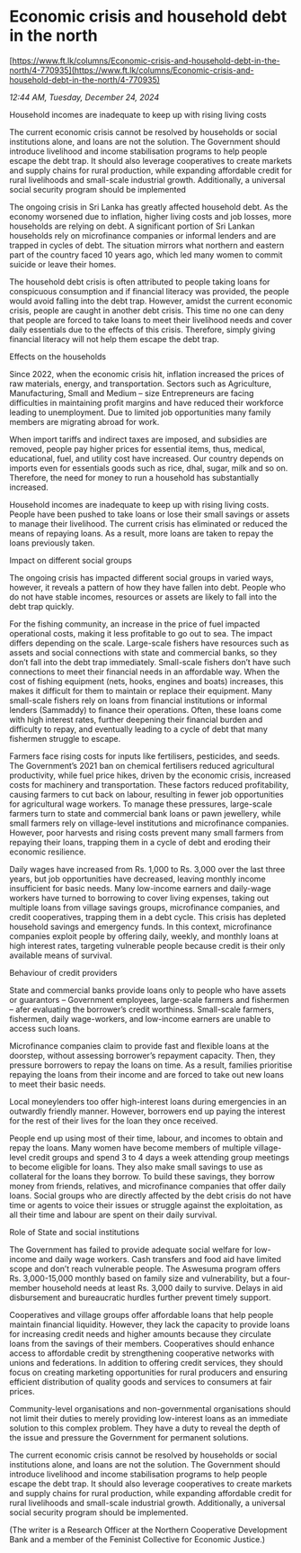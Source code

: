 # Economic crisis and household debt in the north

[https://www.ft.lk/columns/Economic-crisis-and-household-debt-in-the-north/4-770935](https://www.ft.lk/columns/Economic-crisis-and-household-debt-in-the-north/4-770935)

*12:44 AM, Tuesday, December 24, 2024*

Household incomes are inadequate to keep up with rising living costs

The current economic crisis cannot be resolved by households or social institutions alone, and loans are not the solution. The Government should introduce livelihood and income stabilisation programs to help people escape the debt trap. It should also leverage cooperatives to create markets and supply chains for rural production, while expanding affordable credit for rural livelihoods and small-scale industrial growth. Additionally, a universal social security program should be implemented

The ongoing crisis in Sri Lanka has greatly affected household debt. As the economy worsened due to inflation, higher living costs and job losses, more households are relying on debt. A significant portion of Sri Lankan households rely on microfinance companies or informal lenders and are trapped in cycles of debt. The situation mirrors what northern and eastern part of the country faced 10 years ago, which led many women to commit suicide or leave their homes.

The household debt crisis is often attributed to people taking loans for conspicuous consumption and if financial literacy was provided, the people would avoid falling into the debt trap. However, amidst the current economic crisis, people are caught in another debt crisis. This time no one can deny that people are forced to take loans to meet their livelihood needs and cover daily essentials due to the effects of this crisis. Therefore, simply giving financial literacy will not help them escape the debt trap.

Effects on the households

Since 2022, when the economic crisis hit, inflation increased the prices of raw materials, energy, and transportation. Sectors such as Agriculture, Manufacturing, Small and Medium – size Entrepreneurs are facing difficulties in maintaining profit margins and have reduced their workforce leading to unemployment. Due to limited job opportunities many family members are migrating abroad for work.

When import tariffs and indirect taxes are imposed, and subsidies are removed, people pay higher prices for essential items, thus, medical, educational, fuel, and utility cost have increased. Our country depends on imports even for essentials goods such as rice, dhal, sugar, milk and so on. Therefore, the need for money to run a household has substantially increased.

Household incomes are inadequate to keep up with rising living costs. People have been pushed to take loans or lose their small savings or assets to manage their livelihood. The current crisis has eliminated or reduced the means of repaying loans. As a result, more loans are taken to repay the loans previously taken.

Impact on different social groups

The ongoing crisis has impacted different social groups in varied ways, however, it reveals a pattern of how they have fallen into debt. People who do not have stable incomes, resources or assets are likely to fall into the debt trap quickly.

For the fishing community, an increase in the price of fuel impacted operational costs, making it less profitable to go out to sea. The impact differs depending on the scale. Large-scale fishers have resources such as assets and social connections with state and commercial banks, so they don’t fall into the debt trap immediately. Small-scale fishers don’t have such connections to meet their financial needs in an affordable way. When the cost of fishing equipment (nets, hooks, engines and boats) increases, this makes it difficult for them to maintain or replace their equipment. Many small-scale fishers rely on loans from financial institutions or informal lenders (Sammaddy) to finance their operations. Often, these loans come with high interest rates, further deepening their financial burden and difficulty to repay, and eventually leading to a cycle of debt that many fishermen struggle to escape.

Farmers face rising costs for inputs like fertilisers, pesticides, and seeds. The Government’s 2021 ban on chemical fertilisers reduced agricultural productivity, while fuel price hikes, driven by the economic crisis, increased costs for machinery and transportation. These factors reduced profitability, causing farmers to cut back on labour, resulting in fewer job opportunities for agricultural wage workers. To manage these pressures, large-scale farmers turn to state and commercial bank loans or pawn jewellery, while small farmers rely on village-level institutions and microfinance companies. However, poor harvests and rising costs prevent many small farmers from repaying their loans, trapping them in a cycle of debt and eroding their economic resilience.

Daily wages have increased from Rs. 1,000 to Rs. 3,000 over the last three years, but job opportunities have decreased, leaving monthly income insufficient for basic needs. Many low-income earners and daily-wage workers have turned to borrowing to cover living expenses, taking out multiple loans from village savings groups, microfinance companies, and credit cooperatives, trapping them in a debt cycle. This crisis has depleted household savings and emergency funds. In this context, microfinance companies exploit people by offering daily, weekly, and monthly loans at high interest rates, targeting vulnerable people because credit is their only available means of survival.

Behaviour of credit providers

State and commercial banks provide loans only to people who have assets or guarantors – Government employees, large-scale farmers and fishermen – afer evaluating the borrower’s credit worthiness. Small-scale farmers, fishermen, daily wage-workers, and low-income earners are unable to access such loans.

Microfinance companies claim to provide fast and flexible loans at the doorstep, without assessing borrower’s repayment capacity. Then, they pressure borrowers to repay the loans on time. As a result, families prioritise repaying the loans from their income and are forced to take out new loans to meet their basic needs.

Local moneylenders too offer high-interest loans during emergencies in an outwardly friendly manner. However, borrowers end up paying the interest for the rest of their lives for the loan they once received.

People end up using most of their time, labour, and incomes to obtain and repay the loans. Many women have become members of multiple village-level credit groups and spend 3 to 4 days a week attending group meetings to become eligible for loans. They also make small savings to use as collateral for the loans they borrow. To build these savings, they borrow money from friends, relatives, and microfinance companies that offer daily loans. Social groups who are directly affected by the debt crisis do not have time or agents to voice their issues or struggle against the exploitation, as all their time and labour are spent on their daily survival.

Role of State and social institutions

The Government has failed to provide adequate social welfare for low-income and daily wage workers. Cash transfers and food aid have limited scope and don’t reach vulnerable people. The Aswesuma program offers Rs. 3,000-15,000 monthly based on family size and vulnerability, but a four-member household needs at least Rs. 3,000 daily to survive. Delays in aid disbursement and bureaucratic hurdles further prevent timely support.

Cooperatives and village groups offer affordable loans that help people maintain financial liquidity. However, they lack the capacity to provide loans for increasing credit needs and higher amounts because they circulate loans from the savings of their members. Cooperatives should enhance access to affordable credit by strengthening cooperative networks with unions and federations. In addition to offering credit services, they should focus on creating marketing opportunities for rural producers and ensuring efficient distribution of quality goods and services to consumers at fair prices.

Community-level organisations and non-governmental organisations should not limit their duties to merely providing low-interest loans as an immediate solution to this complex problem. They have a duty to reveal the depth of the issue and pressure the Government for permanent solutions.

The current economic crisis cannot be resolved by households or social institutions alone, and loans are not the solution. The Government should introduce livelihood and income stabilisation programs to help people escape the debt trap. It should also leverage cooperatives to create markets and supply chains for rural production, while expanding affordable credit for rural livelihoods and small-scale industrial growth. Additionally, a universal social security program should be implemented.

(The writer is a Research Officer at the Northern Cooperative Development Bank and a member of the Feminist Collective for Economic Justice.)

